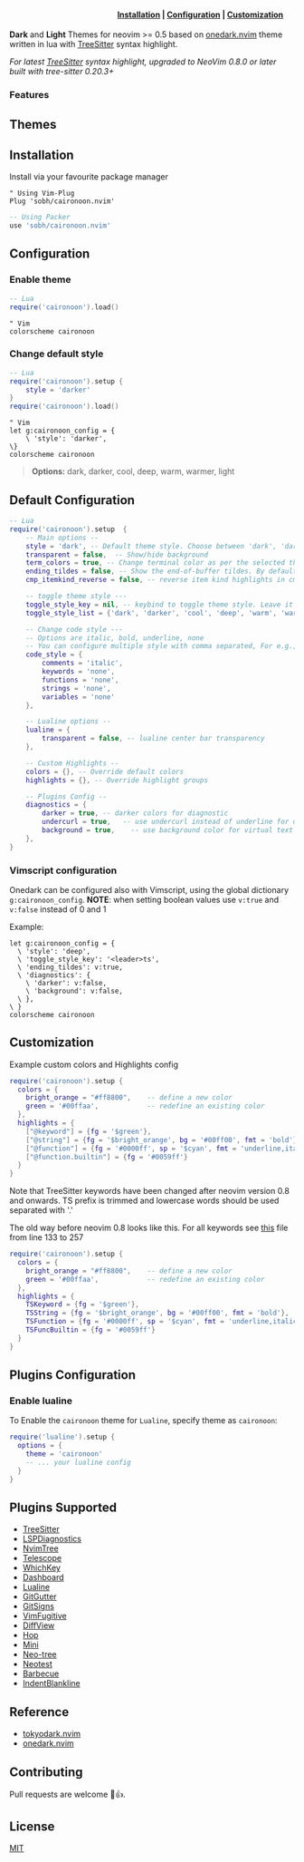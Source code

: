 <h4><div align="right">
    <a href="#installation">Installation</a>
    <span> | </span>
    <a href="#default-configuration">Configuration</a>
    <span> | </span>
    <a href="#customization">Customization</a>
    <span> &nbsp;&nbsp;&nbsp; &nbsp; </span>
</div></h4>

**Dark** and **Light** Themes for neovim >= 0.5 based on [onedark.nvim](https://github.com/navarasu/onedark.nvim) theme written in lua with [TreeSitter](https://github.com/nvim-treesitter/nvim-treesitter) syntax highlight.

*For latest [TreeSitter](https://github.com/nvim-treesitter/nvim-treesitter) syntax highlight, upgraded to NeoVim 0.8.0 or later built with tree-sitter 0.20.3+*

### Features
  <!-- * 8 theme styles (One Dark + 5 variants) and (One Light + 1 variant) -->
  <!-- * Supporting multiple plugins with hand picked proper colors -->
  <!-- * Customize `Colors`, `Highlights` and `Code style` of the theme as you like (Refer [Customization](#customization)) -->
  <!-- * Toggle the theme style without exiting Neovim using `toggle_style_key` (Refer [Config](#default-configuration)) -->

## Themes

## Installation
Install via your favourite package manager
```vim
" Using Vim-Plug
Plug 'sobh/caironoon.nvim'
```

```lua
-- Using Packer
use 'sobh/caironoon.nvim'
```

## Configuration

### Enable theme

```lua
-- Lua
require('caironoon').load()
```

```vim
" Vim
colorscheme caironoon
```

### Change default style

```lua
-- Lua
require('caironoon').setup {
    style = 'darker'
}
require('caironoon').load()
```

```vim
" Vim
let g:caironoon_config = {
    \ 'style': 'darker',
\}
colorscheme caironoon
```

> **Options:**  dark, darker, cool, deep, warm, warmer, light

## Default Configuration

```lua
-- Lua
require('caironoon').setup  {
    -- Main options --
    style = 'dark', -- Default theme style. Choose between 'dark', 'darker', 'cool', 'deep', 'warm', 'warmer' and 'light'
    transparent = false,  -- Show/hide background
    term_colors = true, -- Change terminal color as per the selected theme style
    ending_tildes = false, -- Show the end-of-buffer tildes. By default they are hidden
    cmp_itemkind_reverse = false, -- reverse item kind highlights in cmp menu

    -- toggle theme style ---
    toggle_style_key = nil, -- keybind to toggle theme style. Leave it nil to disable it, or set it to a string, for example "<leader>ts"
    toggle_style_list = {'dark', 'darker', 'cool', 'deep', 'warm', 'warmer', 'light'}, -- List of styles to toggle between

    -- Change code style ---
    -- Options are italic, bold, underline, none
    -- You can configure multiple style with comma separated, For e.g., keywords = 'italic,bold'
    code_style = {
        comments = 'italic',
        keywords = 'none',
        functions = 'none',
        strings = 'none',
        variables = 'none'
    },

    -- Lualine options --
    lualine = {
        transparent = false, -- lualine center bar transparency
    },

    -- Custom Highlights --
    colors = {}, -- Override default colors
    highlights = {}, -- Override highlight groups

    -- Plugins Config --
    diagnostics = {
        darker = true, -- darker colors for diagnostic
        undercurl = true,   -- use undercurl instead of underline for diagnostics
        background = true,    -- use background color for virtual text
    },
}
```

### Vimscript configuration

Onedark can be configured also with Vimscript, using the global dictionary `g:caironoon_config`.
**NOTE**: when setting boolean values use `v:true` and `v:false` instead of 0 and 1

Example:
``` vim
let g:caironoon_config = {
  \ 'style': 'deep',
  \ 'toggle_style_key': '<leader>ts',
  \ 'ending_tildes': v:true,
  \ 'diagnostics': {
    \ 'darker': v:false,
    \ 'background': v:false,
  \ },
\ }
colorscheme caironoon
```

## Customization

Example custom colors and Highlights config

```lua
require('caironoon').setup {
  colors = {
    bright_orange = "#ff8800",    -- define a new color
    green = '#00ffaa',            -- redefine an existing color
  },
  highlights = {
    ["@keyword"] = {fg = '$green'},
    ["@string"] = {fg = '$bright_orange', bg = '#00ff00', fmt = 'bold'},
    ["@function"] = {fg = '#0000ff', sp = '$cyan', fmt = 'underline,italic'},
    ["@function.builtin"] = {fg = '#0059ff'}
  }
}
```
Note that TreeSitter keywords have been changed after neovim version 0.8 and onwards.
TS prefix is trimmed and lowercase words should be used separated with '.'

The old way before neovim 0.8 looks like this.
For all keywords see [this](https://github.com/sobh/caironoon.nvim/blob/master/lua/caironoon/highlights.lua#L133-L257) file from line 133 to 257

```lua
require('caironoon').setup {
  colors = {
    bright_orange = "#ff8800",    -- define a new color
    green = '#00ffaa',            -- redefine an existing color
  },
  highlights = {
    TSKeyword = {fg = '$green'},
    TSString = {fg = '$bright_orange', bg = '#00ff00', fmt = 'bold'},
    TSFunction = {fg = '#0000ff', sp = '$cyan', fmt = 'underline,italic'},
    TSFuncBuiltin = {fg = '#0059ff'}
  }
}
```

## Plugins Configuration

### Enable lualine
To Enable the `caironoon` theme for `Lualine`, specify theme as `caironoon`:

```lua
require('lualine').setup {
  options = {
    theme = 'caironoon'
    -- ... your lualine config
  }
}
```

## Plugins Supported
  + [TreeSitter](https://github.com/nvim-treesitter/nvim-treesitter)
  + [LSPDiagnostics](https://neovim.io/doc/user/lsp.html)
  + [NvimTree](https://github.com/kyazdani42/nvim-tree.lua)
  + [Telescope](https://github.com/nvim-telescope/telescope.nvim)
  + [WhichKey](https://github.com/folke/which-key.nvim)
  + [Dashboard](https://github.com/glepnir/dashboard-nvim)
  + [Lualine](https://github.com/hoob3rt/lualine.nvim)
  + [GitGutter](https://github.com/airblade/vim-gitgutter)
  + [GitSigns](https://github.com/lewis6991/gitsigns.nvim)
  + [VimFugitive](https://github.com/tpope/vim-fugitive)
  + [DiffView](https://github.com/sindrets/diffview.nvim)
  + [Hop](https://github.com/phaazon/hop.nvim)
  + [Mini](https://github.com/echasnovski/mini.nvim)
  + [Neo-tree](https://github.com/nvim-neo-tree/neo-tree.nvim)
  + [Neotest](https://github.com/nvim-neotest/neotest)
  + [Barbecue](https://github.com/utilyre/barbecue.nvim)
  + [IndentBlankline](https://github.com/lukas-reineke/indent-blankline.nvim)

## Reference
* [tokyodark.nvim](https://github.com/tiagovla/tokyodark.nvim)
* [onedark.nvim](https://github.com/navarasu/onedark.nvim)

## Contributing

Pull requests are welcome 🎉👍.

## License

[MIT](https://choosealicense.com/licenses/mit/)
